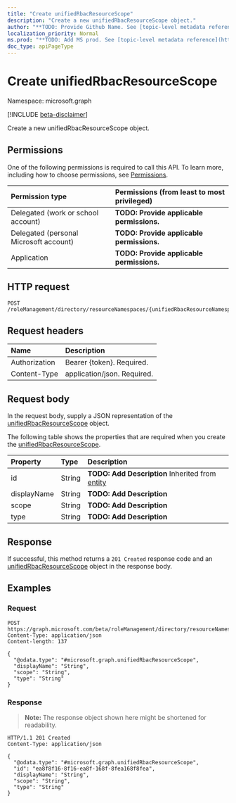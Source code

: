 ```yaml
---
title: "Create unifiedRbacResourceScope"
description: "Create a new unifiedRbacResourceScope object."
author: "**TODO: Provide Github Name. See [topic-level metadata reference](https://msgo.azurewebsites.net/add/document/guidelines/metadata.html#topic-level-metadata)**"
localization_priority: Normal
ms.prod: "**TODO: Add MS prod. See [topic-level metadata reference](https://msgo.azurewebsites.net/add/document/guidelines/metadata.html#topic-level-metadata)**"
doc_type: apiPageType
---
```


# Create unifiedRbacResourceScope
Namespace: microsoft.graph

[!INCLUDE [beta-disclaimer](../../includes/beta-disclaimer.md)]

Create a new unifiedRbacResourceScope object.

## Permissions
One of the following permissions is required to call this API. To learn more, including how to choose permissions, see [Permissions](/graph/permissions-reference).

|Permission type|Permissions (from least to most privileged)|
|:---|:---|
|Delegated (work or school account)|**TODO: Provide applicable permissions.**|
|Delegated (personal Microsoft account)|**TODO: Provide applicable permissions.**|
|Application|**TODO: Provide applicable permissions.**|

## HTTP request

<!-- {
  "blockType": "ignored"
}
-->
``` http
POST /roleManagement/directory/resourceNamespaces/{unifiedRbacResourceNamespaceId}/resourceActions/{unifiedRbacResourceActionId}/resourceScope
```

## Request headers
|Name|Description|
|:---|:---|
|Authorization|Bearer {token}. Required.|
|Content-Type|application/json. Required.|

## Request body
In the request body, supply a JSON representation of the [unifiedRbacResourceScope](../resources/unifiedrbacresourcescope.md) object.

The following table shows the properties that are required when you create the [unifiedRbacResourceScope](../resources/unifiedrbacresourcescope.md).

|Property|Type|Description|
|:---|:---|:---|
|id|String|**TODO: Add Description** Inherited from [entity](../resources/entity.md)|
|displayName|String|**TODO: Add Description**|
|scope|String|**TODO: Add Description**|
|type|String|**TODO: Add Description**|



## Response

If successful, this method returns a `201 Created` response code and an [unifiedRbacResourceScope](../resources/unifiedrbacresourcescope.md) object in the response body.

## Examples

### Request
<!-- {
  "blockType": "request",
  "name": "create_unifiedrbacresourcescope_from_"
}
-->
``` http
POST https://graph.microsoft.com/beta/roleManagement/directory/resourceNamespaces/{unifiedRbacResourceNamespaceId}/resourceActions/{unifiedRbacResourceActionId}/resourceScope
Content-Type: application/json
Content-length: 137

{
  "@odata.type": "#microsoft.graph.unifiedRbacResourceScope",
  "displayName": "String",
  "scope": "String",
  "type": "String"
}
```


### Response
>**Note:** The response object shown here might be shortened for readability.
<!-- {
  "blockType": "response",
  "truncated": true,
  "@odata.type": "microsoft.graph.unifiedRbacResourceScope"
}
-->
``` http
HTTP/1.1 201 Created
Content-Type: application/json

{
  "@odata.type": "#microsoft.graph.unifiedRbacResourceScope",
  "id": "ea8f8f16-8f16-ea8f-168f-8fea168f8fea",
  "displayName": "String",
  "scope": "String",
  "type": "String"
}
```

